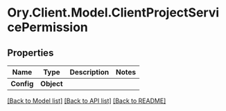 # Ory.Client.Model.ClientProjectServicePermission

## Properties

Name | Type | Description | Notes
------------ | ------------- | ------------- | -------------
**Config** | **Object** |  | 

[[Back to Model list]](../README.md#documentation-for-models) [[Back to API list]](../README.md#documentation-for-api-endpoints) [[Back to README]](../README.md)

